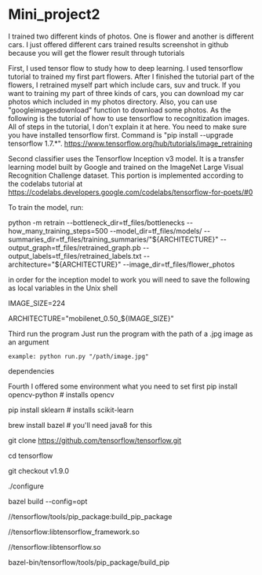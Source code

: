 # Mini_project2

I trained two different kinds of photos. One is flower and another is different cars. I just offered different cars trained results screenshot in github because you will get the flower result through tutorials

First, I used tensor flow to study how to deep learning. I used tensorflow tutorial to trained my first part flowers. After I finished the tutorial part of the flowers, I retrained myself part which include cars, suv and truck. If you want to training my part of three kinds of cars, you can download my car photos which included in my photos directory. Also, you can use "googleimagesdownload" function to download some photos. As the following is the tutorial of how to use tensorflow to recognitization images. All of steps in the tutorial, I don't explain it at here. You need to make sure you have installed tensorflow first. Command is "pip install --upgrade tensorflow 1.7.*". https://www.tensorflow.org/hub/tutorials/image_retraining

Second classifier uses the Tensorflow Inception v3 model.
It is a transfer learning model built by Google and trained on the ImageNet Large Visual Recognition Challenge dataset. This portion is implemented according to the codelabs tutorial at https://codelabs.developers.google.com/codelabs/tensorflow-for-poets/#0

To train the model, run:

python -m retrain 
--bottleneck_dir=tf_files/bottlenecks 
--how_many_training_steps=500 
--model_dir=tf_files/models/ 
--summaries_dir=tf_files/training_summaries/"${ARCHITECTURE}" 
--output_graph=tf_files/retrained_graph.pb 
--output_labels=tf_files/retrained_labels.txt 
--architecture="${ARCHITECTURE}" 
--image_dir=tf_files/flower_photos

in order for the inception model to work you will need to save the following as local variables in the Unix shell

IMAGE_SIZE=224

ARCHITECTURE="mobilenet_0.50_${IMAGE_SIZE}"

Third run the program
    Just run the program with the path of a .jpg image as an argument

    example: python run.py "/path/image.jpg"
   dependencies
   
Fourth I offered some environment what you need to set first
    pip install opencv-python # installs opencv 
    
   pip install sklearn # installs scikit-learn
   
   brew install bazel # you'll need java8 for this
   
   git clone https://github.com/tensorflow/tensorflow.git
    
   cd tensorflow
    
   git checkout v1.9.0
    
   ./configure
    
   bazel build --config=opt 
    
   //tensorflow/tools/pip_package:build_pip_package 
    
   //tensorflow:libtensorflow_framework.so 
   
   //tensorflow:libtensorflow.so
    
   bazel-bin/tensorflow/tools/pip_package/build_pip
